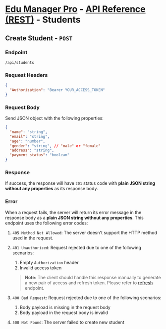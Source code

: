 # [Edu Manager Pro](../../README.md) - [API Reference (REST)](README.md#rest) - Students

## Create Student - `POST`

### Endpoint

`/api/students`

### Request Headers

```json
{
  "Authorization": "Bearer YOUR_ACCESS_TOKEN"
}
```

### Request Body

Send JSON object with the following properties:

```json
{
  "name": "string",
  "email": "string",
  "age": "number",
  "gender": "string", // "male" or "female"
  "address": "string",
  "payment_status": "boolean"
}
```

### Response

If success, the response will have `201` status code with **plain JSON string without any properties** as its response body.

### Error

When a request fails, the server will return its error message in the response body as a **plain JSON string without any properties**. This endpoint uses the following error codes:

1. `405 Method Not Allowed`: The server doesn't support the HTTP method used in the request.
2. `401 Unauthorized`: Request rejected due to one of the following scenarios:

   1. Empty `Authorization` header
   2. Invalid access token

   > **Note:** The client should handle this response manually to generate a new pair of access and refresh token. Please refer to [refresh](auth.md#refresh) endpoint.

3. `400 Bad Request`: Request rejected due to one of the following scenarios:
   1. Body payload is missing in the request body
   2. Body payload in the request body is invalid
4. `500 Not Found`: The server failed to create new student

